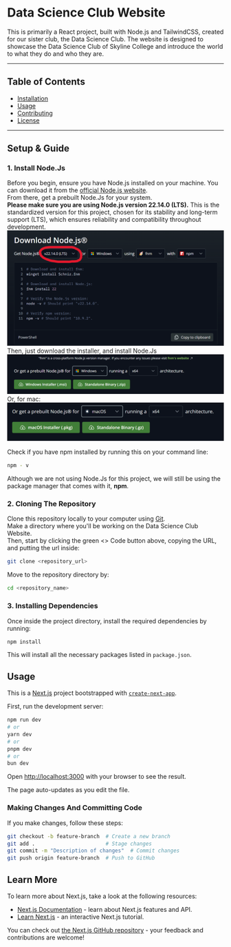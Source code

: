 # Data Science Club Website

This is primarily a React project, built with Node.js and TailwindCSS, created for our sister club, the Data Science Club. The website is designed to showcase the Data Science Club of Skyline College and introduce the world to what they do and who they are.

---

## Table of Contents

- [Installation](#installation)
- [Usage](#usage)
- [Contributing](#contributing)
- [License](#license)

---

## Setup & Guide

### **1.** **Install Node.Js**

Before you begin, ensure you have Node.js installed on your machine.
You can download it from the [official Node.js website](https://nodejs.org/en/download).<br>
From there, get a prebuilt Node.Js for your system.<br>
**Please make sure you are using Node.js version 22.14.0 (LTS).** This is the standardized version for this project, chosen for its stability and long-term support (LTS), which ensures reliability and compatibility throughout development.
![Node Screenshot](docs/assets/nodeSS.png)<br>
Then, just download the installer, and install Node.Js
![Win Node Screenshot](docs/assets/winNodeSS.png)
Or, for mac:
![Mac Node Screenshot](docs/assets/macNodeSS.png)

Check if you have npm installed by running this on your command line:

```bash
npm - v
```

Although we are not using Node.Js for this project, we will still be using the package manager that comes with it, **npm**.

### **2.** **Cloning The Repository**

Clone this repository locally to your computer using [Git](https://git-scm.com/downloads).<br>
Make a directory where you'll be working on the Data Science Club Website.<br>
Then, start by clicking the green <> Code button above, copying the URL, and putting the url inside:

```bash
git clone <repository_url>
```

Move to the repository directory by:

```bash
cd <repository_name>
```

### **3.** **Installing Dependencies**

Once inside the project directory, install the required dependencies by running:

```bash
npm install
```

This will install all the necessary packages listed in `package.json`.

## Usage

This is a [Next.js](https://nextjs.org) project bootstrapped with [`create-next-app`](https://nextjs.org/docs/app/api-reference/cli/create-next-app).

First, run the development server:

```bash
npm run dev
# or
yarn dev
# or
pnpm dev
# or
bun dev
```

Open [http://localhost:3000](http://localhost:3000) with your browser to see the result.

The page auto-updates as you edit the file.

### **Making Changes And Committing Code**

If you make changes, follow these steps:

```bash
git checkout -b feature-branch  # Create a new branch
git add .                       # Stage changes
git commit -m "Description of changes"  # Commit changes
git push origin feature-branch  # Push to GitHub
```

## Learn More

To learn more about Next.js, take a look at the following resources:

- [Next.js Documentation](https://nextjs.org/docs) - learn about Next.js features and API.
- [Learn Next.js](https://nextjs.org/learn) - an interactive Next.js tutorial.

You can check out [the Next.js GitHub repository](https://github.com/vercel/next.js) - your feedback and contributions are welcome!
